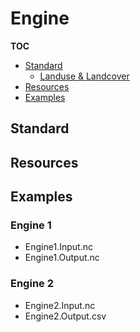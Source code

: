# Engine

**TOC**

  - [Standard](#standard)
    - [Landuse & Landcover](#landuse--landcover)
  - [Resources](#resources)
  - [Examples](#examples)

## Standard


## Resources


## Examples

### Engine 1

  - Engine1.Input.nc
  - Engine1.Output.nc

### Engine 2

  - Engine2.Input.nc
  - Engine2.Output.csv

